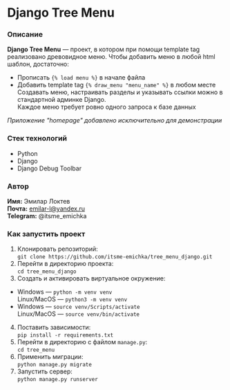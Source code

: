 # Django Tree Menu
### Описание
**Django Tree Menu** — проект, в котором при помощи template tag реализовано древовидное меню. Чтобы добавить меню в любой html шаблон, достаточно:
- Прописать `{% load menu %}` в начале файла  
- Добавить template tag `{% draw_menu "menu_name" %}` в любом месте  
Создавать меню, настраивать разделы и указывать ссылки можно в стандартной админке Django.  
Каждое меню требует ровно одного запроса к базе данных  

*Приложение "homepage" добавлено исключительно для демонстрации*
### Стек технологий
- Python
- Django
- Django Debug Toolbar
### Автор
**Имя:** Эмилар Локтев  
**Почта:** emilar-l@yandex.ru  
**Telegram:** @itsme_emichka  
### Как запустить проект
1. Клонировать репозиторий:  
   `git clone https://github.com/itsme-emichka/tree_menu_django.git`  
2. Перейти в директорию проекта:  
   `cd tree_menu_django`  
3.  Создать и активировать виртуальное окружение:  
   - Windows — `python -m venv venv`  
     Linux/MacOS — `python3 -m venv venv`  
- Windows — `source venv/Scripts/activate`  
  Linux/MacOS — `source venv/bin/activate`  
4. Поставить зависимости:  
`pip install -r requirements.txt`
5.  Перейти в директорию с файлом `manage.py`:  
   `cd tree_menu`
6. Применить миграции:  
`python manage.py migrate`    
7. Запустить сервер:  
   `python manage.py runserver`
